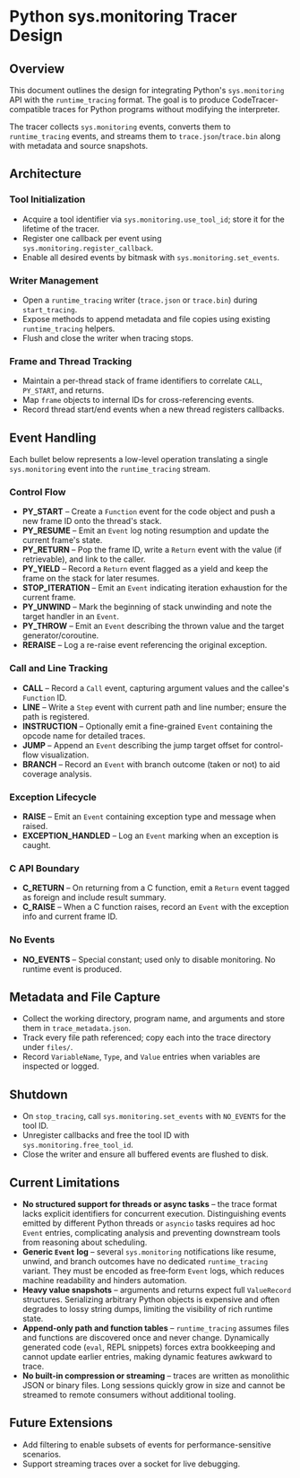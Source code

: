 # Python sys.monitoring Tracer Design

## Overview

This document outlines the design for integrating Python's `sys.monitoring` API with the `runtime_tracing` format. The goal is to produce CodeTracer-compatible traces for Python programs without modifying the interpreter.

The tracer collects `sys.monitoring` events, converts them to `runtime_tracing` events, and streams them to `trace.json`/`trace.bin` along with metadata and source snapshots.

## Architecture

### Tool Initialization
- Acquire a tool identifier via `sys.monitoring.use_tool_id`; store it for the lifetime of the tracer.
- Register one callback per event using `sys.monitoring.register_callback`.
- Enable all desired events by bitmask with `sys.monitoring.set_events`.

### Writer Management
- Open a `runtime_tracing` writer (`trace.json` or `trace.bin`) during `start_tracing`.
- Expose methods to append metadata and file copies using existing `runtime_tracing` helpers.
- Flush and close the writer when tracing stops.

### Frame and Thread Tracking
- Maintain a per-thread stack of frame identifiers to correlate `CALL`, `PY_START`, and returns.
- Map `frame` objects to internal IDs for cross-referencing events.
- Record thread start/end events when a new thread registers callbacks.

## Event Handling

Each bullet below represents a low-level operation translating a single `sys.monitoring` event into the `runtime_tracing` stream.

### Control Flow
- **PY_START** – Create a `Function` event for the code object and push a new frame ID onto the thread's stack.
- **PY_RESUME** – Emit an `Event` log noting resumption and update the current frame's state.
- **PY_RETURN** – Pop the frame ID, write a `Return` event with the value (if retrievable), and link to the caller.
- **PY_YIELD** – Record a `Return` event flagged as a yield and keep the frame on the stack for later resumes.
- **STOP_ITERATION** – Emit an `Event` indicating iteration exhaustion for the current frame.
- **PY_UNWIND** – Mark the beginning of stack unwinding and note the target handler in an `Event`.
- **PY_THROW** – Emit an `Event` describing the thrown value and the target generator/coroutine.
- **RERAISE** – Log a re-raise event referencing the original exception.

### Call and Line Tracking
- **CALL** – Record a `Call` event, capturing argument values and the callee's `Function` ID.
- **LINE** – Write a `Step` event with current path and line number; ensure the path is registered.
- **INSTRUCTION** – Optionally emit a fine-grained `Event` containing the opcode name for detailed traces.
- **JUMP** – Append an `Event` describing the jump target offset for control-flow visualization.
- **BRANCH** – Record an `Event` with branch outcome (taken or not) to aid coverage analysis.

### Exception Lifecycle
- **RAISE** – Emit an `Event` containing exception type and message when raised.
- **EXCEPTION_HANDLED** – Log an `Event` marking when an exception is caught.

### C API Boundary
- **C_RETURN** – On returning from a C function, emit a `Return` event tagged as foreign and include result summary.
- **C_RAISE** – When a C function raises, record an `Event` with the exception info and current frame ID.

### No Events
- **NO_EVENTS** – Special constant; used only to disable monitoring. No runtime event is produced.

## Metadata and File Capture
- Collect the working directory, program name, and arguments and store them in `trace_metadata.json`.
- Track every file path referenced; copy each into the trace directory under `files/`.
- Record `VariableName`, `Type`, and `Value` entries when variables are inspected or logged.

## Shutdown
- On `stop_tracing`, call `sys.monitoring.set_events` with `NO_EVENTS` for the tool ID.
- Unregister callbacks and free the tool ID with `sys.monitoring.free_tool_id`.
- Close the writer and ensure all buffered events are flushed to disk.

## Current Limitations
- **No structured support for threads or async tasks** – the trace format lacks explicit identifiers for concurrent execution.
  Distinguishing events emitted by different Python threads or `asyncio` tasks requires ad hoc `Event` entries, complicating
  analysis and preventing downstream tools from reasoning about scheduling.
- **Generic `Event` log** – several `sys.monitoring` notifications like resume, unwind, and branch outcomes have no dedicated
  `runtime_tracing` variant. They must be encoded as free‑form `Event` logs, which reduces machine readability and hinders
  automation.
- **Heavy value snapshots** – arguments and returns expect full `ValueRecord` structures. Serializing arbitrary Python objects is
  expensive and often degrades to lossy string dumps, limiting the visibility of rich runtime state.
- **Append‑only path and function tables** – `runtime_tracing` assumes files and functions are discovered once and never change.
  Dynamically generated code (`eval`, REPL snippets) forces extra bookkeeping and cannot update earlier entries, making
  dynamic features awkward to trace.
- **No built‑in compression or streaming** – traces are written as monolithic JSON or binary files. Long sessions quickly grow in
  size and cannot be streamed to remote consumers without additional tooling.

## Future Extensions
- Add filtering to enable subsets of events for performance-sensitive scenarios.
- Support streaming traces over a socket for live debugging.
